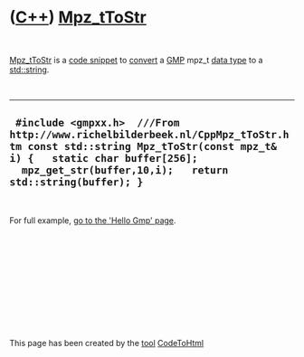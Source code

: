 



 

 

 

 

 

([C++](Cpp.htm)) [Mpz\_tToStr](CppMpz_tToStr.htm)
=================================================

 

[Mpz\_tToStr](CppMpz_tToStr.htm) is a [code
snippet](CppCodeSnippets.htm) to [convert](CppConvert.htm) a
[GMP](CppGmp.htm) mpz\_t [data type](CppDataType.htm%22) to a
[std::string](CppString.htm).

 

  -----------------------------------------------------------------------------------------------------------------------------------------------------------------------------------------------------------------------
  ` #include <gmpxx.h>  ///From http://www.richelbilderbeek.nl/CppMpz_tToStr.htm const std::string Mpz_tToStr(const mpz_t& i) {   static char buffer[256];   mpz_get_str(buffer,10,i);   return std::string(buffer); }`
  -----------------------------------------------------------------------------------------------------------------------------------------------------------------------------------------------------------------------

 

For full example, [go to the 'Hello Gmp' page](CppHelloGmp.htm).

 

 

 

 

 





 




This page has been created by the [tool](Tools.htm)
[CodeToHtml](ToolCodeToHtml.htm)
